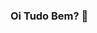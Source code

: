 ### Oi Tudo Bem? 👋

<!--
**jiyose12/jiyose12** is a ✨ _special_ ✨ repository because its `README.md` (this file) appears on your GitHub profile.

<img background-size="cover" src="https://media.giphy.com/media/xT9IgzoKnwFNmISR8I/source.gif" height="230">

<p><em><b><a href="https://www.linkedin.com/in/jose-raimundo-fernandes/">Fullstack Developer </a></br></b></em></p> 


<img align="center" src="https://github-readme-stats.vercel.app/api?username=jiyose12&show_icons=true&hide_border=true" alt="jiyose12's Github Stats">


```javascript
const martins20 = {
  code: ['Javascript', 'HTML', 'CSS'],
  favoriteLanguage: ['Javascript'],
  learning: ['Typescript'],
  tools: ['React', 'Redux', 'Node', 'Styled-Components', 'Docker', 'PostgresQL', 'Linux'],
}
```

Here are some ideas to get you started:

- 🔭 I’m currently working on ...
- 🌱 I’m currently learning ...
- 👯 I’m looking to collaborate on ...
- 🤔 I’m looking for help with ...
- 💬 Ask me about ...
- 📫 How to reach me: ...
- 😄 Pronouns: ...
- ⚡ Fun fact: ...
-->
